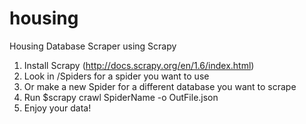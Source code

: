 # housing
Housing Database Scraper using Scrapy
1. Install Scrapy (http://docs.scrapy.org/en/1.6/index.html)
2. Look in /Spiders for a spider you want to use
3. Or make a new Spider for a different database you want to scrape
4. Run $scrapy crawl SpiderName -o OutFile.json
5. Enjoy your data!
